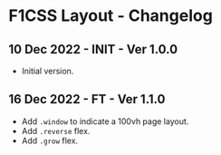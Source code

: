 # F1CSS Layout - Changelog

## 10 Dec 2022 - INIT - Ver 1.0.0
  - Initial version.

## 16 Dec 2022 - FT - Ver 1.1.0
  - Add `.window` to indicate a 100vh page layout.
  - Add `.reverse` flex.
  - Add `.grow` flex.

